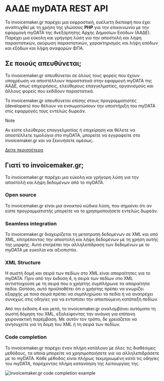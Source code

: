 # ΑΑΔΕ myDATA REST API

Το invoicemaker.gr παρέχει μια εκφραστική, ευέλικτη διεπαφή που έχει αναπτυχθεί με τη χρήση της γλώσσας **PHP** για την επικοινωνία με την εφαρμογή myDATA της Ανεξάρτητης Αρχής Δημοσίων Εσόδων (ΑΑΔΕ).
Παρέχει μια εύκολη και γρήγορη λύση για την αποστολή και λήψη παραστατικών, ακύρωση παραστατικών, χαρακτηρισμός και λήψη εσόδων και εξόδων και λήψη αναφορών ΦΠΑ.

## Σε ποιούς απευθύνεται;
Το invoicemaker.gr απευθύνεται σε όλους τους φορείς που έχουν υποχρέωση να αποστέλλουν παραστατικά στην εφαρμογή myDATA της ΑΑΔΕ, όπως επιχειρήσεις, ελεύθερους επαγγελματίες, οργανισμούς και άλλους φορείς που εκδίδουν παραστατικά.

Το invoicemaker.gr απευθύνεται επίσης στους προγραμματιστές (developers) που θέλουν να ενσωματώσουν την υποστήριξη του myDATA στις εφαρμογές τους εντελώς δωρεάν.

> [!NOTE]
> Αν είστε ελεύθερος επαγγελματίας ή επιχείρηση και θέλετε να αποστέλλετε τιμολόγια στο myDATA, μπορείτε να εγγραφείτε στο invoicemaker.gr και να ξεκινήσετε αμέσως.
>
> <a class='button' href='https://www.invoicemaker.gr'>Δείτε περισσότερα</a>
 
## Γιατί το invoicemaker.gr;
Το invoicemaker.gr παρέχει μια εύκολη και γρήγορη λύση για την αποστολή και λήψη δεδομένων από το myDATA.

### Open source
Το invoicemaker.gr είναι μια ανοικτού κώδικα λύση, που σημαίνει ότι αν είστε προγραμματιστής μπορείτε να το χρησιμοποιήσετε εντελώς δωρεάν.

### Seamless integration

Το invoicemaker.gr διαχειρίζεται τη μετατροπή δεδομένων σε XML και από XML, επιτρέποντας την αποστολή και λήψη δεδομένων με τη χρήση αυτής της μορφής. 
Αυτό επιτρέπει την αλληλεπίδραση των δεδομένων με το myDATA με ευκολία και αξιοπιστία.

### XML Structure
Η σωστή δομή και σειρά των πεδίων στο XML είναι απαραίτητες για το myDATA.
Πριν από την έκδοση 4, η σειρά των πεδίων στο XML αντιστοιχούσε με τη σειρά που ο χρήστης συμπλήρωνε τα απαραίτητα πεδία. 
Ωστόσο, αυτό προϋποθέτει ότι ο χρήστης πρέπει να γνωρίζει εξαρχής με ποια σειρά πρέπει να συμπληρώσει τα πεδία ή να
ανατρέχει συνεχώς στις οδηγίες για να εντοπίσει την απαιτούμενη κατάταξη πεδίων.

Από την έκδοση 4 και μετά, το invoicemaker.gr αναλαμβάνει αυτόματα τη σωστή δόμηση του XML,
εξαλείφοντας την ανάγκη για επίπονη χειρονακτική παρέμβαση. Με αυτόν τον τρόπο, δε χρειάζεται να ανησυχείτε για τη
δομή του XML ή τη σειρά των πεδίων.

### Code completion
Το invoicemaker.gr παρέχει έναν πλήρη κατάλογο με όλες τις διαθέσιμες μεθόδους, τα οποία μπορείτε να χρησιμοποιήσετε για να αλληλεπιδράσετε με το myDATA.
Κάθε μέθοδος είναι πλήρως τεκμηριωμένη κατά τις οδηγίες του myDATA, παρέχοντας πλήρη κατανόηση της λειτουργίας της.

<img src="/images/code-completion.webp" alt="invoicemaker.gr code completion example">
